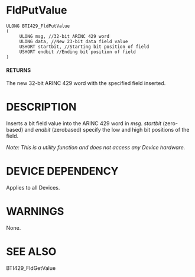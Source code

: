 # **FldPutValue**

```
ULONG BTI429_FldPutValue
(
     ULONG msg, //32-bit ARINC 429 word
     ULONG data, //New 23-bit data field value
     USHORT startbit, //Starting bit position of field
     USHORT endbit //Ending bit position of field
)
```
#### **RETURNS**

The new 32-bit ARINC 429 word with the specified field inserted.

# **DESCRIPTION**

Inserts a bit field value into the ARINC 429 word in *msg*. *startbit* (zero-based) and *endbit* (zerobased) specify the low and high bit positions of the field.

*Note: This is a utility function and does not access any Device hardware.*

# **DEVICE DEPENDENCY**

Applies to all Devices.

# **WARNINGS**

None.

# **SEE ALSO**

BTI429\_FldGetValue